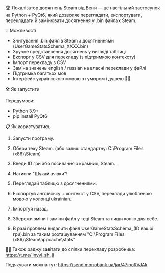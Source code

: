 🏆 Локалізатор досягнень Steam від Вени — це настільний застосунок на Python + PyQt6, який дозволяє переглядати, експортувати, перекладати й замінювати досягнення у .bin файлах Steam.


💡 Можливості
 - Зчитування .bin файлів Steam з досягненнями (UserGameStatsSchema_XXXX.bin)  
 - Зручне представлення досягнень у вигляді таблиці
 - Експорт у CSV для перекладу (з підтримкою контексту)  
 - Імпорт перекладу з CSV  
 - Заміна значень english / russian на власні переклади у файлі  
 - Підтримка багатьох мов 
 - Інтерфейс українською мовою з гумором і душею 💙💛


🛠️ Як запустити

  Передумови:

 -  Python 3.9+
 -  pip install PyQt6


📋 Як користуватись
 
  1) Запусти програму.
  
  2) Обери теку Steam. (або залиш стандартну: C:\Program Files (x86)\Steam)
  
  3) Введи ID гри або посилання з крамниці Steam.
  
  4) Натисни "Шукай ачівки"!
  
  5) Переглядай таблицю з досягненнями.
  
  6) Експортуй англійську + контекст у CSV, переклади улюбленою мовою у колонці ukrainian.
  
  7) Імпортуй назад.
  
  8) Збережи зміни і заміни файл у теці Steam та лиши копію для себе.

  9) В разі проблем видалити файл UserGameStatsSchema_(ID вашої гри).bin за таким розташуванням "C:\Program Files (x86)\Steam\appcache\stats\"

👩‍💻 Також раджу завітати до спілки перекладу розробника: https://t.me/linyvi_sh_ji

Подякувати можна тут: https://send.monobank.ua/jar/47ipoRVJAk
